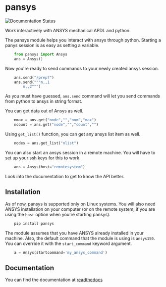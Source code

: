 # pansys

[![Documentation Status](http://readthedocs.org/projects/pansys/badge/?version=latest)](https://pansys.readthedocs.io/en/latest/?badge=latest)

Work interactively with ANSYS mechanical APDL and python.

The pansys module helps you interact with ansys through python. Starting a
panys session is as easy as setting a variable.

```python
    from pansys import Ansys
    ans = Ansys()
```

Now you're ready to send commands to your newly created ansys session.

```python
    ans.send("/prep7")
    ans.send("""n,,1
        n,,2""")
```

As you must have guessed, ``ans.send`` command will let you send commands
from python to ansys in string format.

You can get data out of Ansys as well.

```python
    nmax = ans.get("node","","num","max")
    ncount = ans.get("node","","count","")
```

Using ``get_list()`` function, you can get any ansys list item as well.

```python
    nodes = ans.get_list("nlist")
```

You can also start an ansys session in a remote machine. You will have to set up your ssh keys for this to work.

```python
    ans = Ansys(host="remotesystem")
```

Look into the documentation to get to know the API better.

## Installation

As of now, pansys is supported only on Linux systems. You will also need ANSYS installation on your computer
(or on the remote system, if you are using the ``host`` option when you're starting pansys).

```bash
    pip install pansys
```

The module assumes that you have ANSYS already installed in your machine. Also, the default command that the module is using
is ``ansys150``. You can override it with the ``start_command`` keyword argument.

```python
    a = Ansys(startcommand='my_ansys_command')
```

## Documentation

You can find the documentation at [readthedocs](https://pansys.readthedocs.io/en/latest/index.html)
